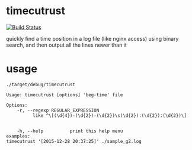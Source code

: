 # timecutrust

[![Build Status](https://travis-ci.org/bogdad/timecutrust.svg?branch=master)](https://travis-ci.org/bogdad/timecutrust)

quickly find a time position in a log file (like nginx access)
using binary search, and then output all the lines newer than it

# usage
```
./target/debug/timecutrust

Usage: timecutrust [options] 'beg-time' file

Options:
    -r, --regexp REGULAR_EXPRESSION
          like ^\[(\d{4})-(\d{2})-(\d{2})\s(\d{2}):(\d{2}):(\d{2})\]
                    
                    
    -h, --help          print this help menu
examples:
timecutrust '[2015-12-28 20:37:25]' ./sample_g2.log
```